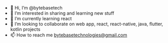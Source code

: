- 👋 Hi, I’m @bytebasetech
- 👀 I’m interested in sharing and learning new stuff
- 🌱 I’m currently learning react
- 💞️ I’m looking to collaborate on web app, react, react-native, java, flutter, kotlin projects
- 📫 How to reach me bytebasetechnologies@gmail.com

<!---
bytebasetech/bytebasetech is a ✨ special ✨ repository because its `README.md` (this file) appears on your GitHub profile.
You can click the Preview link to take a look at your changes.
--->

